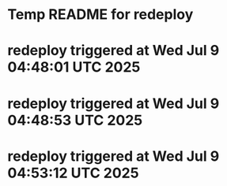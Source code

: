 # Temp README for redeploy
# redeploy triggered at Wed Jul  9 04:48:01 UTC 2025
# redeploy triggered at Wed Jul  9 04:48:53 UTC 2025
# redeploy triggered at Wed Jul  9 04:53:12 UTC 2025
